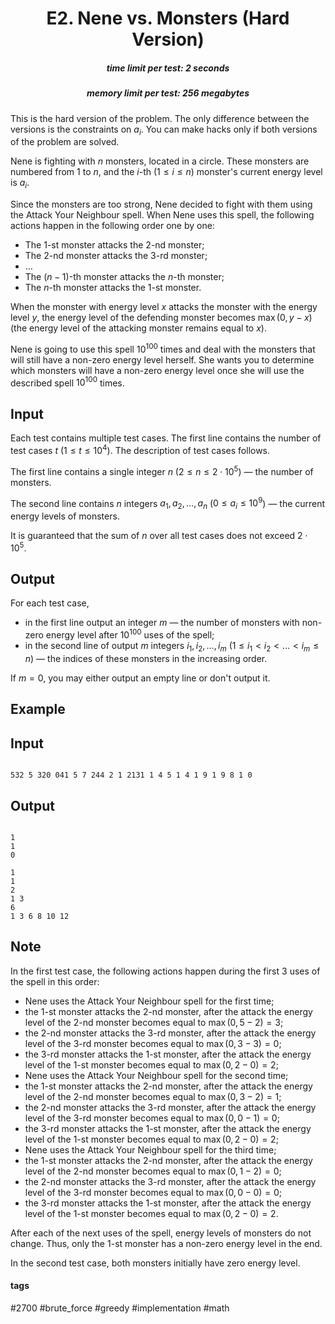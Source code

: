 <h1 style='text-align: center;'> E2. Nene vs. Monsters (Hard Version)</h1>

<h5 style='text-align: center;'>time limit per test: 2 seconds</h5>
<h5 style='text-align: center;'>memory limit per test: 256 megabytes</h5>

This is the hard version of the problem. The only difference between the versions is the constraints on $a_i$. You can make hacks only if both versions of the problem are solved.

Nene is fighting with $n$ monsters, located in a circle. These monsters are numbered from $1$ to $n$, and the $i$-th ($1 \le i \le n$) monster's current energy level is $a_i$.

Since the monsters are too strong, Nene decided to fight with them using the Attack Your Neighbour spell. When Nene uses this spell, the following actions happen in the following order one by one: 

* The $1$-st monster attacks the $2$-nd monster;
* The $2$-nd monster attacks the $3$-rd monster;
* $\ldots$
* The $(n-1)$-th monster attacks the $n$-th monster;
* The $n$-th monster attacks the $1$-st monster.

When the monster with energy level $x$ attacks the monster with the energy level $y$, the energy level of the defending monster becomes $\max(0, y-x)$ (the energy level of the attacking monster remains equal to $x$).

Nene is going to use this spell $10^{100}$ times and deal with the monsters that will still have a non-zero energy level herself. She wants you to determine which monsters will have a non-zero energy level once she will use the described spell $10^{100}$ times.

## Input

Each test contains multiple test cases. The first line contains the number of test cases $t$ ($1 \le t \le 10^4$). The description of test cases follows.

The first line contains a single integer $n$ ($2 \le n \le 2 \cdot 10^5$) — the number of monsters.

The second line contains $n$ integers $a_1, a_2, \ldots, a_n$ ($0 \le a_i \le 10^9$) — the current energy levels of monsters.

It is guaranteed that the sum of $n$ over all test cases does not exceed $2 \cdot 10^5$.

## Output

For each test case, 

* in the first line output an integer $m$ — the number of monsters with non-zero energy level after $10^{100}$ uses of the spell;
* in the second line of output $m$ integers $i_1,i_2,\ldots,i_m$ ($1 \le i_1 < i_2 < \ldots < i_m \le n$) — the indices of these monsters in the increasing order.

If $m=0$, you may either output an empty line or don't output it.

## Example

## Input


```

532 5 320 041 5 7 244 2 1 2131 1 4 5 1 4 1 9 1 9 8 1 0
```
## Output


```

1
1 
0

1
1 
2
1 3 
6
1 3 6 8 10 12 

```
## Note

In the first test case, the following actions happen during the first $3$ uses of the spell in this order:

* Nene uses the Attack Your Neighbour spell for the first time;
* the $1$-st monster attacks the $2$-nd monster, after the attack the energy level of the $2$-nd monster becomes equal to $\max(0, 5-2)=3$;
* the $2$-nd monster attacks the $3$-rd monster, after the attack the energy level of the $3$-rd monster becomes equal to $\max(0, 3-3)=0$;
* the $3$-rd monster attacks the $1$-st monster, after the attack the energy level of the $1$-st monster becomes equal to $\max(0, 2-0)=2$;
* Nene uses the Attack Your Neighbour spell for the second time;
* the $1$-st monster attacks the $2$-nd monster, after the attack the energy level of the $2$-nd monster becomes equal to $\max(0, 3-2)=1$;
* the $2$-nd monster attacks the $3$-rd monster, after the attack the energy level of the $3$-rd monster becomes equal to $\max(0, 0-1)=0$;
* the $3$-rd monster attacks the $1$-st monster, after the attack the energy level of the $1$-st monster becomes equal to $\max(0, 2-0)=2$;
* Nene uses the Attack Your Neighbour spell for the third time;
* the $1$-st monster attacks the $2$-nd monster, after the attack the energy level of the $2$-nd monster becomes equal to $\max(0, 1-2)=0$;
* the $2$-nd monster attacks the $3$-rd monster, after the attack the energy level of the $3$-rd monster becomes equal to $\max(0, 0-0)=0$;
* the $3$-rd monster attacks the $1$-st monster, after the attack the energy level of the $1$-st monster becomes equal to $\max(0, 2-0)=2$.

After each of the next uses of the spell, energy levels of monsters do not change. Thus, only the $1$-st monster has a non-zero energy level in the end.

In the second test case, both monsters initially have zero energy level.



#### tags 

#2700 #brute_force #greedy #implementation #math 